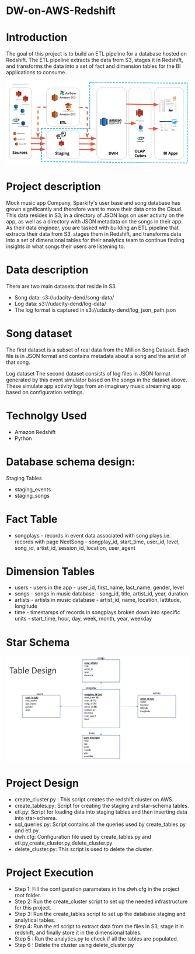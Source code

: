 # DW-on-AWS-Redshift
# Introduction
The goal of this project is to build an ETL pipeline for a database hosted on Redshift. 
The ETL pipeline extracts the data from S3, stages it in Redshift, and transforms the data into a set of fact and dimension tables for the BI applications to consume.

![](images/img1.png)

# Project description
Mock music app Company, Sparkify's user base and song database has grown significantly and therefore want to move their data onto the Cloud. 
This data resides in S3, in a directory of JSON logs on user activity on the app, as well as a directory with JSON metadata on the songs in their app.
As their data engineer, you are tasked with building an ETL pipeline that extracts their data from S3, stages them in Redshift, and transforms data into a set of dimensional tables for their analytics team to continue finding insights in what songs their users are listening to.

# Data description
There are two main datasets that reside in S3.

 * Song data: s3://udacity-dend/song-data/
 * Log data: s3://udacity-dend/log-data/
 * The log format is captured in s3://udacity-dend/log_json_path.json

# Song dataset
The first dataset is a subset of real data from the Million Song Dataset. Each file is in JSON format and contains metadata about a song and the artist of that song. 

Log dataset
The second dataset consists of log files in JSON format generated by this event simulator based on the songs in the dataset above. These simulate app activity logs from an imaginary music streaming app based on configuration settings.


# Technolgy Used
* Amazon Redshift
* Python

# Database schema design:
  Staging Tables
  * staging_events
  * staging_songs
# Fact Table
* songplays - records in event data associated with song plays i.e. records with page NextSong - songplay_id, start_time, user_id, level, song_id, artist_id, session_id,  location, user_agent

# Dimension Tables

* users - users in the app - user_id, first_name, last_name, gender, level
* songs - songs in music database - song_id, title, artist_id, year, duration
* artists - artists in music database - artist_id, name, location, lattitude, longitude
* time - timestamps of records in songplays broken down into specific units - start_time, hour, day, week, month, year, weekday

# Star Schema
![](images/img2.png)

# Project Design
* create_cluster.py : This script creates the redshift cluster on AWS.
* create_tables.py: Script for creating the staging and star-schema tables.
* etl.py: Script for loading data into staging tables and then inserting data into star-schema.
* sql_queries.py: Script contains all the queries used by create_tables.py and etl.py.
* dwh.cfg: Configuration file used by create_tables.py and etl.py,create_cluster.py,delete_cluster.py
* delete_cluster.py: This script is used to delete the cluster.

# Project Execution
* Step 1: Fill the configuration parameters in the dwh.cfg in the project root folder.
* Step 2: Run the create_cluster script to set up the needed infrastructure for this project.
* Step 3: Run the create_tables script to set up the database staging and analytical tables.
* Step 4: Run the etl script to extract data from the files in S3, stage it in redshift, and finally store it in the dimensional tables.
* Step 5 : Run the analytics.py to check if all the tables are populated.
* Step 6 : Delete the cluster using delete_cluster.py


